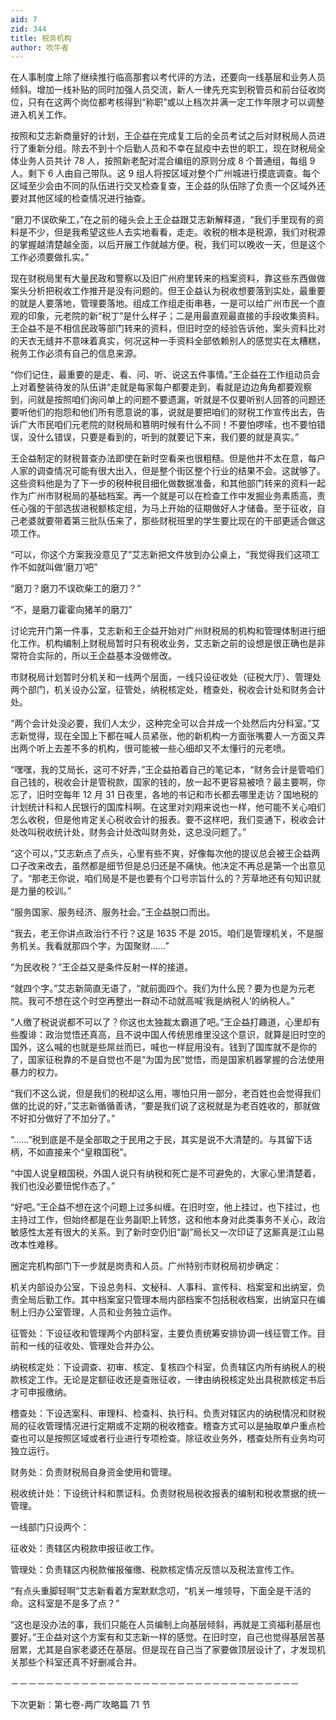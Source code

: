 ```yaml
---
aid: 7
zid: 344
title: 税务机构
author: 吹牛者
---
```


在人事制度上除了继续推行临高那套以考代评的方法，还要向一线基层和业务人员倾斜。增加一线补贴的同时加强人员交流，新人一律先充实到税管员和前台征收岗位，只有在这两个岗位都考核得到“称职”或以上档次并满一定工作年限才可以调整进入机关工作。

按照和艾志新商量好的计划，王企益在完成复工后的全员考试之后对财税局人员进行了重新分组。除去不到十个后勤人员和不幸在鼠疫中去世的职工，现在财税局全体业务人员共计 78 人，按照新老配对混合编组的原则分成 8 个普通组，每组 9 人。剩下 6 人由自己带队。这 9 组人将按区域对整个广州城进行摸底调查。每个区域至少会由不同的队伍进行交叉检查复查，王企益的队伍除了负责一个区域外还要对其他区域的检查情况进行抽查。

“磨刀不误砍柴工，”在之前的碰头会上王企益跟艾志新解释道，“我们手里现有的资料是不少，但是我希望这些人去实地看看，走走。收税的根本是税源，我们对税源的掌握越清楚越全面，以后开展工作就越方便。税，我们可以晚收一天，但是这个工作必须要做扎实。”

现在财税局里有大量民政和警察以及旧广州府里转来的档案资料，靠这些东西做做案头分析把税收工作推开是没有问题的。但王企益认为税收想要落到实处，最重要的就是人要落地，管理要落地。组成工作组走街串巷，一是可以给广州市民一个直观的印象，元老院的新“税丁”是什么样子；二是用最直观最直接的手段收集资料。王企益不是不相信民政等部门转来的资料，但旧时空的经验告诉他，案头资料比对的天衣无缝并不意味着真实，何况这种一手资料全部依赖别人的感觉实在太糟糕，税务工作必须有自己的信息来源。

“你们记住，最重要的是走、看、问、听、说这五件事情。”王企益在工作组动员会上对着整装待发的队伍讲“走就是每家每户都要走到，看就是边边角角都要观察到，问就是按照咱们询问单上的问题不要遗漏，听就是不仅要听别人回答的问题还要听他们的抱怨和他们所有愿意说的事，说就是要把咱们的财税工作宣传出去，告诉广大市民咱们元老院的财税局和篡明时候有什么不同！不要怕啰嗦，也不要怕错误，没什么错误，只要是看到的，听到的就要记下来，我们要的就是真实。”

王企益制定的财税普查办法即使在新时空看来也很粗糙。但是他并不太在意，每户人家的调查情况可能有很大出入，但是整个街区整个行业的结果不会。这就够了。这些资料他是为了下一步的税种税目细化做数据准备，和其他部门转来的资料一起作为广州市财税局的基础档案。再一个就是可以在检查工作中发掘业务素质高，责任心强的干部选拔进税额核定组，为马上开始的征期做好人才储备。至于征收，自己老婆就要带着第三批队伍来了，那些财税班里的学生要比现在的干部更适合做这项工作。

“可以，你这个方案我没意见了”艾志新把文件放到办公桌上，“我觉得我们这项工作不如就叫做‘磨刀’吧”

“磨刀？磨刀不误砍柴工的磨刀？”

“不，是磨刀霍霍向猪羊的磨刀”

讨论完开门第一件事，艾志新和王企益开始对广州财税局的机构和管理体制进行细化工作。机构编制上财税局暂时只有税收业务，艾志新之前的设想是很正确也是非常符合实际的，所以王企益基本没做修改。

市财税局计划暂时分机关和一线两个层面，一线只设征收处（征税大厅）、管理处两个部门，机关设办公室，征管处，纳税核定处，稽查处，税收会计处和财务会计处。

“两个会计处没必要，我们人太少，这种完全可以合并成一个处然后内分科室。”艾志新觉得，现在全国上下都在喊人员紧张，他的新机构一方面张嘴要人一方面又弄出两个听上去差不多的机构，很可能被一些心细却又不太懂行的元老喷。

“嘿嘿，我的艾局长，这可不好弄，”王企益拍着自己的笔记本，“财务会计是管咱们自己钱的，税收会计是管税款，国家的钱的，放一起不更容易被喷？最主要啊，你忘了，旧时空每年 12 月 31 日夜里，各地的书记和市长都去哪里走访？国地税的计划统计科和人民银行的国库科啊。在这里对刘翔来说也一样，他可能不关心咱们怎么收税，但是他肯定关心税收会计的报表。要不这样吧，我们变通下，税收会计处改叫税收统计处，财务会计处改叫财务处，这总没问题了。”

“这个可以，”艾志新点了点头，心里有些不爽，好像每次他的提议总会被王企益两口子改来改去，虽然都是细节但是总归还是不痛快。他决定不再总是第一个出意见了。“那老王你说，咱们局是不是也要有个口号宗旨什么的？芳草地还有句知识就是力量的校训。”

“服务国家、服务经济、服务社会。”王企益脱口而出。

“我去，老王你讲点政治行不行？这是 1635 不是 2015。咱们是管理机关，不是服务机关。我看就那四个字，为国聚财……”

“为民收税？”王企益又是条件反射一样的接道。

“就四个字。”艾志新简直无语了，“就前面四个。我们为什么民？要为也是为元老院。我可不想在这个时空再整出一群动不动就高喊‘我是纳税人’的纳税人。”

“人缴了税说说都不可以了？你这也太独裁太霸道了吧。”王企益打趣道，心里却有些腹诽：政治觉悟还真高，且不说中国人传统思维里没这个意识，就算是旧时空的国外，这么喊的也就是些屌丝而已，喊也一样屁用没有。钱到了国库就不是你的了，国家征税靠的不是自觉也不是“为国为民”觉悟，而是国家机器掌握的合法使用暴力的权力。

“我们不这么说，但是我们的税却这么用，哪怕只用一部分，老百姓也会觉得我们做的比说的好，”艾志新循循善诱，“要是我们说了这税就是为老百姓收的，那就做不好扣分做好了不加分了。”

“……”税到底是不是全部取之于民用之于民，其实是说不大清楚的。与其留下话柄，不如直接来个“皇粮国税”。

“中国人说皇粮国税，外国人说只有纳税和死亡是不可避免的，大家心里清楚着，我们也没必要忸怩作态了。”

“好吧。”王企益不想在这个问题上过多纠缠。在旧时空，他上挂过，也下挂过，也主持过工作，但始终都是在业务副职上转悠，这和他本身对此类事务不关心，政治敏感性太差有很大的关系。到了新时空仍旧“副”局长又一次印证了这厮真是江山易改本性难移。

圈定完机构部门下一步就是岗责和人员。广州特别市财税局初步确定：

机关内部设办公室，下设总务科、文秘科、人事科、宣传科、档案室和出纳室，负责全局后勤工作。其中档案室只管理本局内部档案不包括税收档案，出纳室只在编制上归办公室管理，人员和业务独立运作。

征管处：下设征收和管理两个内部科室，主要负责统筹安排协调一线征管工作。目前和一线的征收处、管理处合并办公。

纳税核定处：下设调查、初审、核定、复核四个科室，负责辖区内所有纳税人的税款核定工作。无论是定额征收还是查账征收，一律由纳税核定处出具税款核定书后才可申报缴纳。

稽查处：下设选案科、审理科、检查科、执行科。负责对辖区内的纳税情况和财税局的征收管理情况进行定期或不定期的税收稽查。稽查方式可以是抽取单户重点检查也可以是按照区域或者行业进行专项检查。除征收业务外，稽查处所有业务均可独立运行。

财务处：负责财税局自身资金使用和管理。

税收统计处：下设统计科和票证科。负责财税局税收报表的编制和税收票据的统一管理。

一线部门只设两个：

征收处：责辖区内税款申报征收工作。

管理处：负责辖区内税款催报催缴、税款核定情况反馈以及税法宣传工作。

“有点头重脚轻啊”艾志新看着方案默默念叨，“机关一堆领导，下面全是干活的命。这科室是不是多了点？”

“这也是没办法的事，我们只能在人员编制上向基层倾斜，再就是工资福利基层也要好。”王企益对这个方案有和艾志新一样的感觉。在旧时空，自己也觉得基层苦基层累，尤其是自家老婆还在基层。但是现在自己当了家要做顶层设计了，才发现机关那些个科室还真不好删减合并。

－－－－－－－－－－－－－－－－－－－－－－－－－－－－－－－－－

下次更新：第七卷-两广攻略篇 71 节
